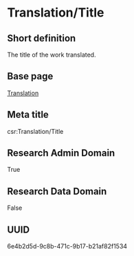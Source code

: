 # Translation/Title
## Short definition
The title of the work translated.
## Base page
[Translation](https://github.com/EuroCRIS/CASRAI-Dictionairies/blob/main/Objects/Translation.md)
## Meta title
csr:Translation/Title
## Research Admin Domain
True
## Research Data Domain
False
## UUID
6e4b2d5d-9c8b-471c-9b17-b21af82f1534
